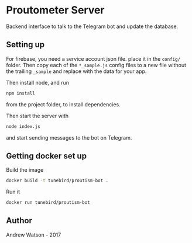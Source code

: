 # Proutometer Server

Backend interface to talk to the Telegram bot and update the database.

## Setting up

For firebase, you need a service account json file. place it in the `config/`
folder. Then copy each of the `*_sample.js` config files to a new file without
the trailing `_sample` and replace with the data for your app.

Then install node, and run

```bash
npm install
```

from the project folder, to install dependencies.

Then start the server with

```bash
node index.js
```

and start sending messages to the bot on Telegram.

## Getting docker set up

Build the image

```bash
docker build -t tunebird/proutism-bot .
```

Run it

```bash
docker run tunebird/proutism-bot
```

## Author

Andrew Watson - 2017